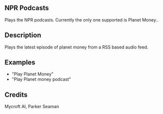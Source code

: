 ## NPR Podcasts
Plays the NPR podcasts. Currently the only one supported is Planet Money..

## Description
Plays the latest episode of planet money from a RSS based audio feed.

## Examples
* "Play Planet Money"
* "Play Planet money podcast"

## Credits
Mycroft AI, Parker Seaman

